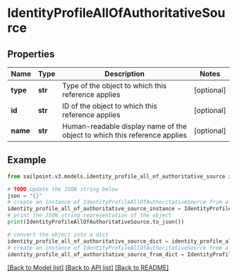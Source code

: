 # IdentityProfileAllOfAuthoritativeSource


## Properties

Name | Type | Description | Notes
------------ | ------------- | ------------- | -------------
**type** | **str** | Type of the object to which this reference applies | [optional] 
**id** | **str** | ID of the object to which this reference applies | [optional] 
**name** | **str** | Human-readable display name of the object to which this reference applies | [optional] 

## Example

```python
from sailpoint.v3.models.identity_profile_all_of_authoritative_source import IdentityProfileAllOfAuthoritativeSource

# TODO update the JSON string below
json = "{}"
# create an instance of IdentityProfileAllOfAuthoritativeSource from a JSON string
identity_profile_all_of_authoritative_source_instance = IdentityProfileAllOfAuthoritativeSource.from_json(json)
# print the JSON string representation of the object
print(IdentityProfileAllOfAuthoritativeSource.to_json())

# convert the object into a dict
identity_profile_all_of_authoritative_source_dict = identity_profile_all_of_authoritative_source_instance.to_dict()
# create an instance of IdentityProfileAllOfAuthoritativeSource from a dict
identity_profile_all_of_authoritative_source_from_dict = IdentityProfileAllOfAuthoritativeSource.from_dict(identity_profile_all_of_authoritative_source_dict)
```
[[Back to Model list]](../README.md#documentation-for-models) [[Back to API list]](../README.md#documentation-for-api-endpoints) [[Back to README]](../README.md)


